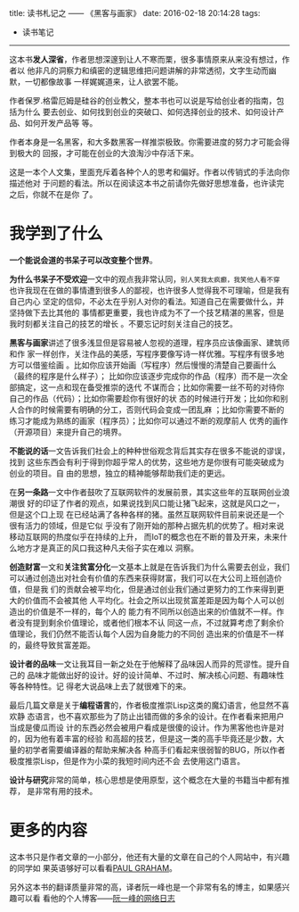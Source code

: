 title: 读书札记之 —— 《黑客与画家》
date: 2016-02-18 20:14:28
tags:
 - 读书笔记
---

这本书**发人深省**，作者思想深邃到让人不寒而栗，很多事情原来从来没有想过，作者以
他非凡的洞察力和缜密的逻辑思维把问题讲解的非常透彻，文字生动而幽默，一切都像故事
一样娓娓道来，让人欲罢不能。

作者保罗.格雷厄姆是硅谷的创业教父，整本书也可以说是写给创业者的指南，包括为什么
要去创业、如何找到创业的突破口、如何选择创业的技术、如何设计产品、如何开发产品等
等。

作者本身是一名黑客，和大多数黑客一样推崇极致。你需要进度的努力才可能会得到极大的
回报，才可能在创业的大浪淘沙中存活下来。

这是一本个人文集，里面充斥着各种个人的思考和偏好。作者以传销式的手法向你描述他对
于问题的看法。所以在阅读这本书之前请你先做好思想准备，也许读完之后，你就不在是你
了。

<!--more-->

# 我学到了什么

**一个能说会道的书呆子可以改变整个世界**。

**为什么书呆子不受欢迎**一文中的观点我非常认同，`别人笑我太疯癫，我笑他人看不穿`
也许我现在在做的事情遭到很多人的鄙视，也许很多人觉得我不可理喻，但是我有自己内心
坚定的信仰，不必太在乎别人对你的看法。知道自己在需要做什么，并坚持做下去比其他的
事情都更重要，我也许成为不了一个技艺精湛的黑客，但是我时刻都关注自己的技艺的增长
。不要忘记时刻关注自己的技艺。

**黑客与画家**讲述了很多浅显但是容易被人忽视的道理，程序员应该像画家、建筑师和作
家一样创作，关注作品的美感，写程序要像写诗一样优雅。写程序有很多地方可以借鉴绘画
。比如你应该开始画（写程序）然后慢慢的清楚自己要画什么（最终的程序是什么样子）；
比如你应该逐步完成你的作品（程序）而不是一次全部搞定，这一点和现在备受推崇的迭代
不谋而合；比如你需要一丝不苟的对待你自己的作品（代码）；比如你需要趁你有很好的状
态的时候进行开发；比如你和别人合作的时候需要有明确的分工，否则代码会变成一团乱麻
；比如你需要不断的练习才能成为熟练的画家（程序员）；比如你可以通过不断的观摩前人
优秀的画作（开源项目）来提升自己的境界。

**不能说的话**一文告诉我们社会上的种种世俗观念背后其实存在很多不能说的谬误，找到
这些东西会有利于得到你超乎常人的优势，这些地方是你很有可能突破成为创业的项目。自
由的思想，独立的精神能够帮助我们走的更远。

在**另一条路**一文中作者鼓吹了互联网软件的发展前景，其实这些年的互联网创业浪潮很
好的印证了作者的观点，如果说找到风口能让猪飞起来，这就是风口之一，但是这个口上现
在已经站满了各种各样的猪。虽然互联网软件目前来说还是一个很有活力的领域，但是它似
乎没有了刚开始的那种占据先机的优势了。相对来说移动互联网的热度似乎在持续的上升，
而IoT的概念也在不断的普及开来，未来什么地方才是真正的风口我这种凡夫俗子实在难以
洞察。

**创造财富**一文和**关注贫富分化**一文基本上就是在告诉我们为什么需要去创业，我们
可以通过创造出对社会有价值的东西来获得财富，我们可以在大公司上班创造价值，但是我
们的贡献会被平均化，但是通过创业我们通过更努力的工作来得到更大的价值而不会被其他
人平均化。社会之所以出现贫富差距是因为每个人可以创造出的价值是不一样的，每个人的
能力有不同所以创造出来的价值就不一样。作者没有提到剩余价值理论，或者他们根本不认
同这一点，不过就算考虑了剩余价值理论，我们仍然不能否认每个人因为自身能力的不同创
造出来的价值是不一样的，最终导致贫富差距。

**设计者的品味**一文让我耳目一新之处在于他解释了品味因人而异的荒谬性。提升自己的
品味才能做出好的设计。好的设计简单、不过时、解决核心问题、有趣味性等各种特性。记
得老大说品味上去了就很难下的来。

最后几篇文章是关于**编程语言**的，作者极度推崇Lisp这类的魔幻语言，他显然不喜欢静
态语言，也不喜欢那些为了防止出错而做的多余的设计。在作者看来把用户当成是傻瓜而设
计的东西必然会被用户看成是很傻的设计。作为黑客他也许是对的，因为他有着丰富的经验
和高超的技艺，但是这一类的高手毕竟还是少数，大量的初学者需要编译器的帮助来解决各
种高手们看起来很弱智的BUG，所以作者极度推崇Lisp，但是作为小菜的我短时间内还不会
去使用这门语言。

**设计与研究**非常的简单，核心思想是使用原型，这个概念在大量的书籍当中都有推荐，
是非常有用的技术。

# 更多的内容

这本书只是作者文章的一小部分，他还有大量的文章在自己的个人网站中，有兴趣的同学如
果英语够好可以看看[PAUL GRAHAM](http://paulgraham.com/articles.html)。

另外这本书的翻译质量非常的高，译者阮一峰也是一个非常有名的博主，如果感兴趣可以看
看他的个人博客——[阮一峰的网络日志](http://www.ruanyifeng.com/blog/)
